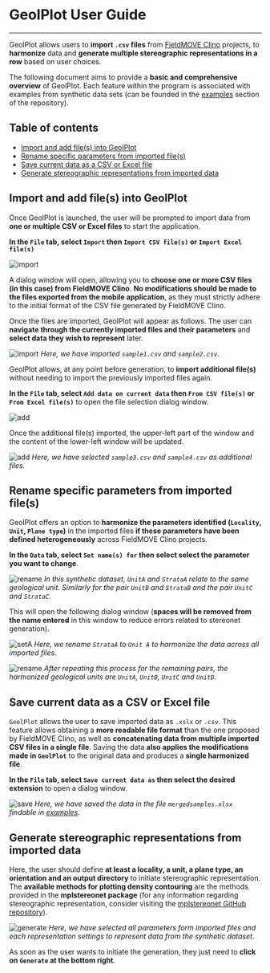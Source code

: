 # GeolPlot User Guide

------------------------------------------------------------------------
GeolPlot allows users to __import `.csv` files__ from [FieldMOVE Clino](https://www.petex.com/products/move-suite/digital-field-mapping/) projects, to __harmonize__ data and __generate multiple stereographic representations in a row__ based on user choices.

The following document aims to provide a __basic and comprehensive overview__ of GeolPlot. Each feature within the program is associated with examples from synthetic data sets (can be founded in the [examples](http://github.com/corentinpct/GeolPlot/blob/main/examples) section of the repository).
## Table of contents
- [Import and add file(s) into GeolPlot](#import-and-add-files-into-geolplot)
- [Rename specific parameters from imported file(s)](#rename-specific-parameters-from-imported-files)
- [Save current data as a CSV or Excel file](#save-current-data-as-a-xlsx-or-csv-file)
 - [Generate stereographic representations from imported data](#generate-stereographic-representations-from-imported-data)

## Import and add file(s) into GeolPlot
Once GeolPlot is launched, the user will be prompted to import data from __one or multiple CSV or Excel files__ to start the application.

__In the `File` tab, select `Import` then `Import CSV file(s)` or `Import Excel file(s)`__

![import](https://github.com/corentinpct/GeolPlot/assets/133667270/44157190-feb1-4b4c-a6f2-f71cee202ea9)

A dialog window will open, allowing you to __choose one or more CSV files (in this case) from FieldMOVE Clino__.
__No modifications should be made to the files exported from the mobile application__, as they must strictly adhere to the initial format of the CSV file generated by FieldMOVE Clino.

Once the files are imported, GeolPlot will appear as follows. The user can __navigate through the currently imported files and their parameters__ and __select data they wish to represent__ later.

![import](https://github.com/corentinpct/GeolPlot/assets/133667270/cf0e41c8-1095-4200-8af9-fd23ba4f489a)
_Here, we have imported `sample1.csv` and `sample2.csv`_.

GeolPlot allows, at any point before generation, to __import additional file(s)__ without needing to import the previously imported files again.

__In the `File` tab, select `Add data on current data` then `From CSV file(s)` or `From Excel file(s)`__ to open the file selection dialog window.

![add](https://github.com/corentinpct/GeolPlot/assets/133667270/a2f2d076-6280-44af-bc30-79217f3fd822)

Once the additional file(s) imported, the upper-left part of the window and the content of the lower-left window will be updated.

![add](https://github.com/corentinpct/GeolPlot/assets/133667270/f71b2767-5d1e-4ea5-985e-c24858e6d682)
_Here, we have selected `sample3.csv` and `sample4.csv` as additional files._

## Rename specific parameters from imported file(s)

GeolPlot offers an option to __harmonize the parameters identified (`Locality`, `Unit`, `Plane type`)__ in the imported files __if these parameters have been defined heterogeneously__ across FieldMOVE Clino projects. 

__In the `Data` tab, select `Set name(s) for` then select select the parameter you want to change__.

![rename](https://github.com/corentinpct/GeolPlot/assets/133667270/a779fa4f-18fa-4209-9e46-101b6617812d)
_In this synthetic dataset, `UnitA` and `StrataA` relate to the same geological unit. Similarly for the pair `UnitB` and `StrataB` and the pair `UnitC` and `StrataC`_.

This will open the following dialog window (__spaces will be removed from the name entered__ in this window to reduce errors related to stereonet generation).

![setA](https://github.com/corentinpct/GeolPlot/assets/133667270/b257bdc2-c84a-474e-bb5e-6c71e2850653)
_Here, we rename `StrataA` to `Unit A` to harmonize the data across all imported files_.

![rename](https://github.com/corentinpct/GeolPlot/assets/133667270/567bf399-17fa-458d-9e9c-8a7e7e306d05)
_After repeating this process for the remaining pairs, the harmonized geological units are `UnitA`, `UnitB`, `UnitC` and `UnitD`._

## Save current data as a CSV or Excel file
`GeolPlot` allows the user to save imported data as `.xslx` or `.csv`. This feature allows obtaining a __more readable file format__ than the one proposed by FieldMOVE Clino, as well as __concatenating data from multiple imported CSV files in a single file__. Saving the data __also applies the modifications made in `GeolPlot`__ to the original data and produces a __single harmonized file__.

__In the `File` tab, select `Save current data as` then select the desired extension__ to open a dialog window. 

![save](https://github.com/corentinpct/GeolPlot/assets/133667270/c4505528-fc51-4c72-b6f5-ec8879815bbe)
_Here, we have saved the data in the file `mergedsamples.xlsx` findable in [examples](http://github.com/corentinpct/GeolPlot/blob/main/examples)._

## Generate stereographic representations from imported data
Here, the user should define __at least a locality, a unit, a plane type, an orientation and an output directory__ to initiate stereographic representation. The __available methods for plotting density contouring__ are the methods provided in the __mplstereonet package__ (for any information regarding stereographic representation, consider visiting the [mplstereonet GitHub repository](https://github.com/joferkington/mplstereonet#density-contouring)).

![generate](https://github.com/corentinpct/GeolPlot/assets/133667270/d6c11284-4a8d-43f9-8074-6c5d62626a3d)
_Here, we have selected all parameters form imported files and each representation settings to represent data from the synthetic dataset_.

As soon as the user wants to initiate the generation, they just need to __click on `Generate` at the bottom right__.